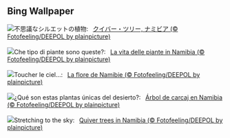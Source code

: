## Bing Wallpaper
![](https://www.bing.com/th?id=OHR.AloeDichotomum_JA-JP2481369181_UHD.jpg&w=1000)不思議なシルエットの植物:&nbsp;&ensp;[クイバー・ツリー, ナミビア (© Fotofeeling/DEEPOL by plainpicture)](https://www.bing.com/th?id=OHR.AloeDichotomum_JA-JP2481369181_UHD.jpg)
<br><br/>
![](https://www.bing.com/th?id=OHR.AloeDichotomum_IT-IT2593431941_UHD.jpg&w=1000)Che tipo di piante sono queste?:&nbsp;&ensp;[La vita delle piante in Namibia (© Fotofeeling/DEEPOL by plainpicture)](https://www.bing.com/th?id=OHR.AloeDichotomum_IT-IT2593431941_UHD.jpg)
<br><br/>
![](https://www.bing.com/th?id=OHR.AloeDichotomum_FR-FR6374833550_UHD.jpg&w=1000)Toucher le ciel…:&nbsp;&ensp;[La flore de Namibie (© Fotofeeling/DEEPOL by plainpicture)](https://www.bing.com/th?id=OHR.AloeDichotomum_FR-FR6374833550_UHD.jpg)
<br><br/>
![](https://www.bing.com/th?id=OHR.AloeDichotomum_ES-ES1458390760_UHD.jpg&w=1000)¿Qué son estas plantas únicas del desierto?:&nbsp;&ensp;[Árbol de carcaj en Namibia (© Fotofeeling/DEEPOL by plainpicture)](https://www.bing.com/th?id=OHR.AloeDichotomum_ES-ES1458390760_UHD.jpg)
<br><br/>
![](https://www.bing.com/th?id=OHR.AloeDichotomum_EN-GB7507888619_UHD.jpg&w=1000)Stretching to the sky:&nbsp;&ensp;[Quiver trees in Namibia (© Fotofeeling/DEEPOL by plainpicture)](https://www.bing.com/th?id=OHR.AloeDichotomum_EN-GB7507888619_UHD.jpg)
<br><br/>
